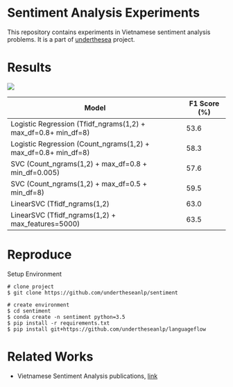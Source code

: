 # Sentiment Analysis Experiments

This repository contains experiments in Vietnamese sentiment analysis problems. It is a part of [underthesea](https://github.com/magizbox/underthesea) project.

# Results

![](https://img.shields.io/badge/F1-63.5-red.svg)

| Model                                                          | F1 Score (%) |
|----------------------------------------------------------------|--------------|
| Logistic Regression (Tfidf_ngrams(1,2) + max_df=0.8+ min_df=8) | 53.6         |
| Logistic Regression (Count_ngrams(1,2) + max_df=0.8+ min_df=8) | 58.3         |
| SVC (Count_ngrams(1,2) + max_df=0.8 + min_df=0.005)            | 57.6         |
| SVC (Count_ngrams(1,2) + max_df=0.5 + min_df=8)                | 59.5         |
| LinearSVC (Tfidf_ngrams(1,2)                                   | 63.0         |
| LinearSVC (Tfidf_ngrams(1,2) + max_features=5000)              | 63.5         |

# Reproduce

Setup Environment

```
# clone project
$ git clone https://github.com/undertheseanlp/sentiment

# create environment
$ cd sentiment
$ conda create -n sentiment python=3.5
$ pip install -r requirements.txt
$ pip install git+https://github.com/undertheseanlp/languageflow
```

# Related Works

* Vietnamese Sentiment Analysis publications, [link](https://github.com/magizbox/underthesea/wiki/Vietnamese-NLP-Publications#sentiment-analysis)
